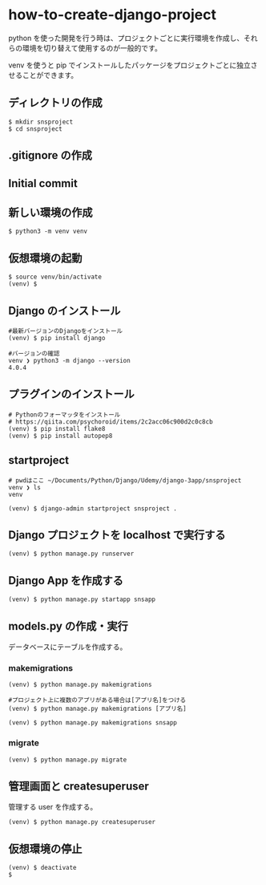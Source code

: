 # how-to-create-django-project

python を使った開発を行う時は、プロジェクトごとに実行環境を作成し、それらの環境を切り替えて使用するのが一般的です。

venv を使うと pip でインストールしたパッケージをプロジェクトごとに独立させることができます。

## ディレクトリの作成

```
$ mkdir snsproject
$ cd snsproject
```

## .gitignore の作成

## Initial commit

## 新しい環境の作成

```
$ python3 -m venv venv
```

## 仮想環境の起動

```
$ source venv/bin/activate
(venv) $
```

## Django のインストール

```
#最新バージョンのDjangoをインストール
(venv) $ pip install django

#バージョンの確認
venv ❯ python3 -m django --version
4.0.4
```

## プラグインのインストール

```
# Pythonのフォーマッタをインストール
# https://qiita.com/psychoroid/items/2c2acc06c900d2c0c8cb
(venv) $ pip install flake8
(venv) $ pip install autopep8
```

## startproject

```
# pwdはここ ~/Documents/Python/Django/Udemy/django-3app/snsproject
venv ❯ ls
venv

(venv) $ django-admin startproject snsproject .
```

## Django プロジェクトを localhost で実行する

```
(venv) $ python manage.py runserver
```

## Django App を作成する

```
(venv) $ python manage.py startapp snsapp
```

## models.py の作成・実行

データベースにテーブルを作成する。

### makemigrations

```
(venv) $ python manage.py makemigrations

#プロジェクト上に複数のアプリがある場合は[アプリ名]をつける
(venv) $ python manage.py makemigrations [アプリ名]

(venv) $ python manage.py makemigrations snsapp
```

### migrate

```
(venv) $ python manage.py migrate
```

## 管理画面と createsuperuser

管理する user を作成する。

```
(venv) $ python manage.py createsuperuser
```

## 仮想環境の停止

```
(venv) $ deactivate
$
```
